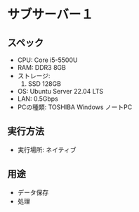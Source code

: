 # サブサーバー１
## スペック
- CPU: Core i5-5500U
- RAM: DDR3 8GB
- ストレージ:
    1. SSD 128GB
- OS: Ubuntu Server 22.04 LTS
- LAN: 0.5Gbps
- PCの種類: TOSHIBA Windows ノートPC
## 実行方法
- 実行場所: ネイティブ
## 用途
- データ保存
- 処理